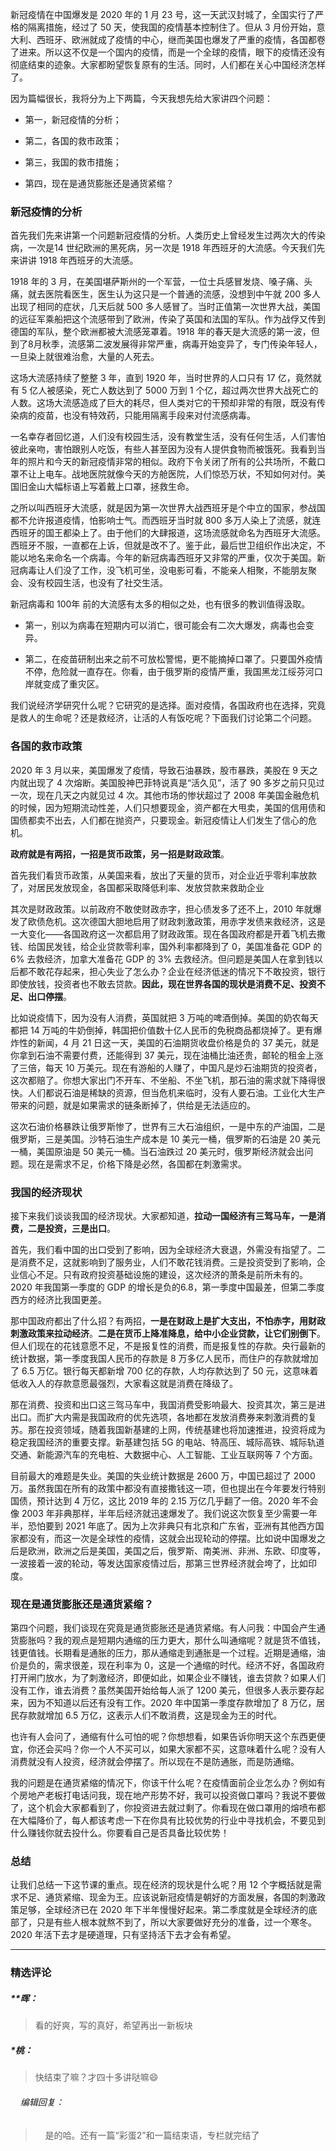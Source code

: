 <p data-nodeid="3279" class="">新冠疫情在中国爆发是 2020 年的 1 月 23 号，这一天武汉封城了，全国实行了严格的隔离措施，经过了 50 天，使我国的疫情基本控制住了。但从 3 月份开始，意大利、西班牙、欧洲就成了疫情的中心，继而美国也爆发了严重的疫情，各国都卷了进来。所以这不仅是一个国内的疫情，而是一个全球的疫情，眼下的疫情还没有彻底结束的迹象。大家都盼望恢复原有的生活。同时，人们都在关心中国经济怎样了。</p>
<p data-nodeid="3280">因为篇幅很长，我将分为上下两篇，今天我想先给大家讲四个问题：</p>
<ul data-nodeid="3281">
<li data-nodeid="3282">
<p data-nodeid="3283">第一，新冠疫情的分析；</p>
</li>
<li data-nodeid="3284">
<p data-nodeid="3285">第二，各国的救市政策；</p>
</li>
<li data-nodeid="3286">
<p data-nodeid="3287">第三，我国的救市措施；</p>
</li>
<li data-nodeid="3288">
<p data-nodeid="3289">第四，现在是通货膨胀还是通货紧缩？</p>
</li>
</ul>
<h3 data-nodeid="3290">新冠疫情的分析</h3>
<p data-nodeid="3291">首先我们先来讲第一个问题新冠疫情的分析。人类历史上曾经发生过两次大的传染病，一次是14 世纪欧洲的黑死病，另一次是 1918 年西班牙的大流感。今天我们先来讲讲 1918 年西班牙的大流感。</p>
<p data-nodeid="3292">1918 年的 3 月，在美国堪萨斯州的一个军营，一位士兵感冒发烧、嗓子痛、头痛，就去医院看医生，医生认为这只是一个普通的流感，没想到中午就 200 多人出现了相同的症状，几天后就 500 多人感冒了。当时正值第一次世界大战，美国的远征军乘船把这个流感带到了欧洲，传染了英国和法国的军队。作为战俘又传到德国的军队，整个欧洲都被大流感笼罩着。1918 年的春天是大流感的第一波，但到了8月秋季，流感第二波发展得非常严重，病毒开始变异了，专门传染年轻人，一旦染上就很难治愈，大量的人死去。</p>
<p data-nodeid="3293">这场大流感持续了整整 3 年，直到 1920 年，当时世界的人口只有 17 亿，竟然就有 5 亿人被感染，死亡人数达到了 5000 万到 1 个亿，超过两次世界大战死亡的人数。这场大流感造成了巨大的耗尽，但人类对它的干预却非常的有限，既没有传染病的疫苗，也没有特效药，只能用隔离手段来对付流感病毒。</p>
<p data-nodeid="3294">一名幸存者回忆道，人们没有校园生活，没有教堂生活，没有任何生活，人们害怕彼此亲吻，害怕跟别人吃饭，有些人甚至因为没有人提供食物而被饿死。我看到当年的照片和今天的新冠疫情非常的相似。政府下令关闭了所有的公共场所，不戴口罩不让上电车。战地医院就像今天的方舱医院，人们惊恐万状，不知如何对付。美国旧金山大幅标语上写着戴上口罩，拯救生命。</p>
<p data-nodeid="3295">之所以叫西班牙大流感，就是因为第一次世界大战西班牙是个中立的国家，参战国都不允许报道疫情，怕影响士气。而西班牙当时就 800 多万人染上了流感，就连西班牙的国王都染上了。由于他们的大肆报道，这场流感就命名为西班牙大流感。西班牙不服，一直都在上诉，但就是改不了。鉴于此，最后世卫组织作出决定，不能以地名来命名一个病毒。今年的新冠病毒西班牙又非常的严重，仅次于美国。新冠病毒让人们没了工作，没飞机可坐，没电影可看，不能亲人相聚，不能朋友聚会、没有校园生活，也没有了社交生活。</p>
<p data-nodeid="3296">新冠病毒和 100年 前的大流感有太多的相似之处，也有很多的教训值得汲取。</p>
<ul data-nodeid="3297">
<li data-nodeid="3298">
<p data-nodeid="3299">第一，别以为病毒在短期内可以消亡，很可能会有二次大爆发，病毒也会变异。</p>
</li>
<li data-nodeid="3300">
<p data-nodeid="3301">第二，在疫苗研制出来之前不可放松警惕，更不能摘掉口罩了。只要国外疫情不停，危险就一直存在。你看，由于俄罗斯的疫情严重，我国黑龙江绥芬河口岸就变成了重灾区。</p>
</li>
</ul>
<p data-nodeid="3302">我们说经济学研究什么呢？它研究的是选择。面对疫情，各国政府也在选择，究竟是救人的生命呢？还是救经济，让活的人有饭吃呢？下面我们讨论第二个问题。</p>
<h3 data-nodeid="3303">各国的救市政策</h3>
<p data-nodeid="3304">2020 年 3 月以来，美国爆发了疫情，导致石油暴跌，股市暴跌，美股在 9 天之内就出现了 4 次熔断。美国股神巴菲特说真是“活久见”，活了 90 多岁之前只见过一次，现在几天之内就见过 4 次。其他市场的惨状超过了 2008 年美国金融危机的时候，因为短期流动性差，人们只想要现金，资产都在大甩卖，美国的信用债和国债都卖不出去，人们都在抛资产，只要现金。新冠疫情让人们发生了信心的危机。</p>
<p data-nodeid="3305"><strong data-nodeid="3344">政府就是有两招，一招是货币政策，另一招是财政政策</strong>。</p>
<p data-nodeid="3306">首先我们看货币政策，从美国来看，放出了天量的货币，对企业近乎零利率放款了，对居民发放现金，各国都采取降低利率、发放贷款来救助企业</p>
<p data-nodeid="3307">其次是财政政策。以前政府不敢使财政赤字，担心债发多了还不上，2010 年就爆发了欧债危机。这次德国大胆地启用了财政刺激政策，用赤字发债来救经济，这是一大变化——各国政府这一次都启用了财政政策。现在各国政府都是开着飞机去撒钱、给国民发钱，给企业贷款零利率，国外利率都降到了 0，美国准备花 GDP 的 6% 去救经济，加拿大准备花 GDP 的 3% 去救经济。但问题是美国人在拿到钱以后都不敢花存起来，担心失业了怎么办？企业在经济低迷的情况下不敢投资，银行即使放钱，投资者也不敢去贷款。<strong data-nodeid="3351">因此，现在世界各国的现状是消费不足、投资不足、出口停摆</strong>。</p>
<p data-nodeid="3308">比如说疫情下，因为没有人消费，英国就把 3 万吨的啤酒倒掉。美国的奶农每天都把 14 万吨的牛奶倒掉，韩国把价值数十亿人民币的免税商品都烧掉了。更有爆炸性的新闻，4 月 21 日这一天，美国的石油期货收盘价格是负的 37 美元，就是你拿到石油不需要付费，还能得到 37 美元，现在油桶比油还贵，邮轮的租金上涨了三倍，每天 10 万美元。现在有游船的人赚了，中国凡是炒石油期货的投资者，这次都赔了。你想大家出门不开车、不坐船、不坐飞机，那石油的需求就下降得很快。人们都说石油是稀缺的资源，但当危机来临时，没有人要石油。工业化大生产带来的问题，就是如果需求的链条断掉了，供给是无法适应的。</p>
<p data-nodeid="3309">这次石油价格暴跌让俄罗斯惨了，世界有三大石油组织，一是中东的产油国，二是俄罗斯，三是美国。沙特石油生产成本是 10 美元一桶，俄罗斯的石油是 20 美元一桶，美国原油是 50 美元一桶。当石油跌过 20 美元时，俄罗斯经济就会出问题。现在是需求不足，价格下降是必然，各国都在刺激需求。</p>
<h3 data-nodeid="3310">我国的经济现状</h3>
<p data-nodeid="3311">接下来我们谈谈我国的经济现状。大家都知道，<strong data-nodeid="3360">拉动一国经济有三驾马车，一是消费，二是投资，三是出口</strong>。</p>
<p data-nodeid="3312">首先，我们看中国的出口受到了影响，因为全球经济大衰退，外需没有指望了。二是消费不足，这就影响到了服务业，人们不敢花钱消费。三是投资受到了影响，企业信心不足。只有政府投资基础设施的建设，这次经济的萧条是前所未有的。2020 年我国第一季度的 GDP 的增长是负的6.8，第一季度中国最差，但第二季度西方的经济比我国更差。</p>
<p data-nodeid="3313">那中国政府都出了什么招？有两招，<strong data-nodeid="3371">一是在财政上是扩大支出，不怕赤字，用财政刺激政策来拉动经济</strong>。<strong data-nodeid="3372">二是在货币上降准降息，给中小企业贷款，让它们别倒下</strong>。但人们现在的花钱意愿不足，不是报复性的消费，而是报复性的存款。央行最新的统计数据，第一季度我国人民币的存款是 8 万多亿人民币，而住户的存款就增加了 6.5 万亿。银行每天都新增 700 亿的存款，人均存款达到了 50 元，这意味着低收入人的存款意愿最强烈，大家看这就是消费在降级了。</p>
<p data-nodeid="3314">那在消费、投资和出口这三驾马车中，我国消费受影响最大、投资其次，第三是进出口。而扩大内需是我国政府的优先选项，各地都在发放消费券来刺激消费的复苏。那在投资领域，随着我国新基建的上网，传统基建也将加速推进，投资将成为稳定我国经济的重要支撑。新基建包括 5G 的电站、特高压、城际高铁、城际轨道交通、新能源汽车的充电桩、大数据中心、人工智能、工业互联网等 7 个方面。</p>
<p data-nodeid="3315">目前最大的难题是失业。美国的失业统计数据是 2600 万，中国已超过了 2000 万。虽然我国在所有的政策中都没有直接撒钱这一项，但也提出在今年要发行特别国债，预计达到 4 万亿，这比 2019 年的 2.15 万亿几乎翻了一倍。2020 年不会像 2003 年非典那样，半年后经济就迅速爆发了。我们说这次恢复至少需要一年半，恐怕要到 2021 年底了。因为上次非典只有北京和广东省，亚洲有其他西方国家都没有，而这一次是全球性的疫情，这就会出现轮动的停摆。比如说中国爆发之后是欧洲，欧洲之后是美国，美国之后，俄罗斯、南美洲、非洲、东欧、印度等，一波接着一波的轮动，等发达国家疫情过后，那第三世界经济就会垮了，比如印度。</p>
<h3 data-nodeid="3316">现在是通货膨胀还是通货紧缩？</h3>
<p data-nodeid="3317">第四个问题，我们谈现在究竟是通货膨胀还是通货紧缩。有人问我：中国会产生通货膨胀吗？我的观点是短期内通缩的压力更大，那什么叫通缩呢？就是货不值钱，钱更值钱。长期看是通胀的压力，那从通缩走到通胀是一个过程。近期是通缩，油价是负的，需求很差，现在利率为 0，这是一个通缩的时代。经济不好，各国政府打开闸门放水，为了刺激经济，即便如此，如果企业不赚钱，谁去贷款？如果人们没有工作，谁去消费？虽然美国开始给每人派了 1200 美元，但很多人表示要存起来，因为不知道以后还有没有工作。2020 年中国第一季度存款增加了 8 万亿，居民存款就增加 6.5 万亿，这表示人们不敢消费，这是现金为王的时代。</p>
<p data-nodeid="3318">也许有人会问了，通缩有什么可怕的呢？你想想看，如果告诉你明天这个东西更便宜，你还会买吗？你一个人不买可以，如果大家都不买，这意味着什么呢？没有人消费就没有人投资，经济就会停摆了。所以现在不是防通胀，而是防通缩。</p>
<p data-nodeid="3319">我的问题是在通货紧缩的情况下，你该干什么呢？在疫情面前企业怎么办？例如有个房地产老板打电话问我，现在地产形势不好，我可以投资做口罩吗？我说不要做了，这个机会大家都看到了，你投资进去就过剩了。你看现在做口罩用的熔喷布都在大幅降价了，每人都该考虑一下在你具有比较优势的行业中寻找机会，不要见到什么赚钱你就去投什么。你要看自己是否具备比较优势！</p>
<h3 data-nodeid="3320">总结</h3>
<p data-nodeid="3321" class="te-preview-highlight">让我们总结一下这节课的重点。现在经济的现状是什么呢？用 12 个字概括就是需求不足、通货紧缩、现金为王。应该说新冠疫情是朝好的方面发展，各国的刺激政策足够，全球经济已在 2020 年下半年慢慢好起来。第二季度就是全球经济的底部了，只是有些人根本就熬不到了，所以大家要做好充分的准备，过一个寒冬。2020 年活下去才是硬道理，只有坚持活下去才会有希望。</p>

---

### 精选评论

##### **晖：
> 看的好爽，写的真好，希望再出一新板块

##### *桃：
> 快结束了嘛？才四十多讲哒嘛😄

 ###### &nbsp;&nbsp;&nbsp; 编辑回复：
> &nbsp;&nbsp;&nbsp; 是的哈。还有一篇“彩蛋2”和一篇结束语，专栏就完结了


